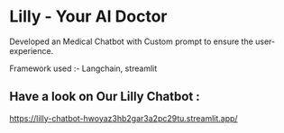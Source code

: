 # Lilly - Your AI Doctor
  Developed an Medical Chatbot with Custom prompt to ensure the user- experience.
  
  Framework used :- Langchain, streamlit
## Have a look on Our Lilly Chatbot :
https://lilly-chatbot-hwoyaz3hb2gar3a2pc29tu.streamlit.app/
